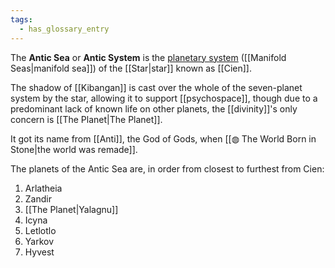 ```yaml
---
tags:
  - has_glossary_entry
---
```


The **Antic Sea** or **Antic System** is the [planetary system](https://en.m.wikipedia.org/wiki/Planetary_system) ([[Manifold Seas|manifold sea]]) of the [[Star|star]] known as [[Cien]]. 

The shadow of [[Kibangan]] is cast over the whole of the seven-planet system by the star, allowing it to support [[psychospace]], though due to a predominant lack of known life on other planets, the [[divinity]]'s only concern is [[The Planet|The Planet]].

It got its name from [[Anti]], the God of Gods, when [[◍ The World Born in Stone|the world was remade]].

The planets of the Antic Sea are, in order from closest to furthest from Cien:
1. Arlatheia
2. Zandir
3. [[The Planet|Yalagnu]]
4. Icyna
5. Letlotlo
6. Yarkov
7. Hyvest